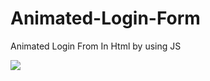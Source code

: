 # Animated-Login-Form
Animated Login From In Html by using JS

![](https://1.bp.blogspot.com/-kIjen2rEjcE/XjVQlcDe6QI/AAAAAAAAAkE/XzV-DE6tKEkXiYOP5F3fT10GDg8271upQCLcBGAsYHQ/s640/Form.png)
